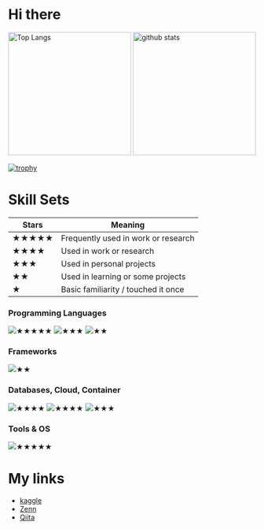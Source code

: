 # Hi there
<p align="left"> 
  <img alt="Top Langs" height="250px" src="https://github-readme-stats-pi-ruddy-58.vercel.app/api/top-langs/?username=satabie&theme=tokyonight&count_private=true&hide=Jupyter%20Notebook,PureBasic,JavaScript,JetBrains%20MPS" />
  <img alt="github stats" height="250px" src="https://github-readme-stats.vercel.app/api?username=satabie&theme=onedark&show_icons=ture" />
</p>

[![trophy](https://github-profile-trophy.vercel.app/?username=satabie&theme=onedark&column=8&row=1)](https://github.com/ryo-ma/github-profile-trophy)

# Skill Sets

| Stars | Meaning |
|-------|---------|
| ★★★★★ | Frequently used in work or research |
| ★★★★  | Used in work or research |
| ★★★   | Used in personal projects |
| ★★    | Used in learning or some projects |
| ★     | Basic familiarity / touched it once |

### Programming Languages
<img src="https://skillicons.dev/icons?i=python" />★★★★★
<img src="https://skillicons.dev/icons?i=c,cpp" />★★★
<img src="https://skillicons.dev/icons?i=html,css,js" />★★

### Frameworks
<img src="https://skillicons.dev/icons?i=react" />★★

### Databases, Cloud, Container
<img src="https://skillicons.dev/icons?i=mysql,postgresql" />★★★★
<img src="https://skillicons.dev/icons?i=aws,gcp" />★★★★
<img src="https://skillicons.dev/icons?i=docker" />★★★

### Tools & OS
<img src="https://skillicons.dev/icons?i=ubuntu,neovim,git" />★★★★★



# My links

- [kaggle](https://www.kaggle.com/shoseisan)
- [Zenn](https://zenn.dev/shoseisan)
- [Qiita](https://qiita.com/satabie)
